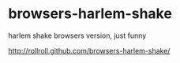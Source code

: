 browsers-harlem-shake
=====================

harlem shake browsers version, just funny

<http://rollroll.github.com/browsers-harlem-shake/>

